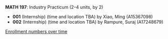 **MATH 197**: Industry Practicum (2–4 units, by 2)

- **001** (Internship) (time and location TBA) by Xiao, Ming (A15367098)
- **002** (Internship) (time and location TBA) by Rampure, Suraj (A17248679)

[Enrollment numbers over time](./MATH197.tsv)
